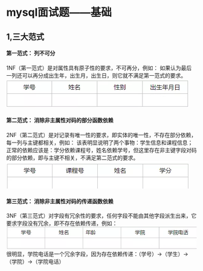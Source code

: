 # mysql面试题——基础
## 1,三大范式

#### 第一范式： 列不可分
1NF（第一范式）是对属性具有原子性的要求，不可再分，例如：
如果认为最后一列还可以再分成出生年，出生月，出生日，则它就不满足第一范式的要求。
![avatar](../../images/database/1NF.png)

#### 第二范式： 消除非主属性对码的部分函数依赖

2NF（第二范式）是对记录有唯一性的要求，即实体的唯一性，不存在部分依赖，每一列与主键都相关，例如：
该表明显说明了两个事物：学生信息和课程信息；正常的依赖应该是：学分依赖课程号，姓名依赖学号，但这里存在非主键字段对码的部分依赖，即与主键不相关，不满足第二范式的要求。
![avatar](../../images/database/2NF.png)

#### 第三范式： 消除非主属性对码的传递函数依赖

3NF（第三范式）对字段有冗余性的要求，任何字段不能由其他字段派生出来，它要求字段没有冗余，即不存在依赖传递，例如：
![avatar](../../images/database/3NF.png)
很明显，学院电话是一个冗余字段，因为存在依赖传递：（学号）→（学生）→（学院）→（学院电话）